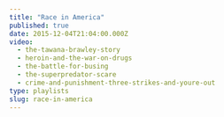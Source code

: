 ```yaml
---
title: "Race in America"
published: true
date: 2015-12-04T21:04:00.000Z
video:
  - the-tawana-brawley-story
  - heroin-and-the-war-on-drugs
  - the-battle-for-busing
  - the-superpredator-scare
  - crime-and-punishment-three-strikes-and-youre-out
type: playlists
slug: race-in-america
---
```

